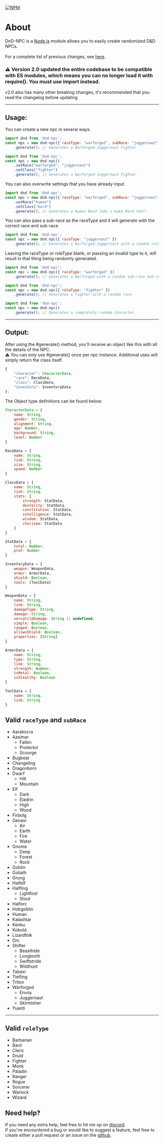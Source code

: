[![NPM](https://nodei.co/npm/dnd-npc.png?downloads=true&downloadRank=true&stars=true)](https://nodei.co/npm/dnd-npc/)

# **About**
DnD-NPC is a [Node.js](https://nodejs.org) module allows you to easily create randomized D&D NPCs.<br>
<br>
For a complete list of previous changes, see [here](https://multarix.github.io/DnD-NPC//changelog.html).<br>

### ⚠️ Version 2.0 updated the entire codebase to be compatible with ES modules, which means you can no longer load it with require(). You must use import instead.<br>
v2.0 also has many other breaking changes, it's recommended that you read the changelog before updating<br>

---
## **Usage:**
You can create a new npc in several ways.<br>
```js
import dnd from 'dnd-npc';
const npc = new dnd.npc({ raceType: "warforged", subRace: "juggernaut", roleType: "fighter"})
	.generate(); // Generates a Warforged-Juggernaut Fighter
```
```js
import dnd from 'dnd-npc';
const npc = new dnd.npc()
	.setRace("warforged", "juggernaut")
	.setClass("fighter")
	.generate(); // Generates a Warforged-Juggernaut Fighter
```
You can also overwrite settings that you have already input.
```js
import dnd from 'dnd-npc';
const npc = new dnd.npc({ raceType: "warforged", subRace: "juggernaut", roleType: "fighter"})
	.setRace("human")
	.setClass("bard")
	.generate(); // Generates a Human Bard (why u make Bard tho?)
```
You can also pass a sub-race as the raceType and it will generate with the correct race and sub-race.
```js
import dnd from 'dnd-npc';
const npc = new dnd.npc({ raceType: "juggernaut" })
	.generate(); // Generates a Warforged-Juggernaut with a random role.
```
Leaving the raceType or roleType blank, or passing an invalid type to it, will result in that thing being randomly generated.
```js
import dnd from 'dnd-npc';
const npc = new dnd.npc({ raceType: "warforged" })
	.generate(); // Generates a Warforged with a random sub-race and role.
```
```js
import dnd from 'dnd-npc';
const npc = new dnd.npc({ roleType: "fighter" })
	.generate(); // Generates a fighter with a random race
```
```js
import dnd from 'dnd-npc';
const npc = new dnd.npc()
	.generate(); // Generates a completely random character.
```

---
## **Output:**
After using the #generate() method, you'll receive an object like this with all the details of the NPC.<br>
⚠️ You can only use #generate() once per npc instance. Additional uses will simply return the class itself.
```js
{
	"character": CharacterData,
	"race": RaceData,
	"class": ClassData,
	"inventory": InventoryData
};
```
The Object type definitions can be found below:
```js
CharacterData = {
	name: String,
	gender: String,
	alignment: String,
	age: Number,
	background: String,
	level: Number
}

RaceData = {
	name: String,
	link: String,
	size: String,
	speed: Number
}

ClassData = {
	name: String,
	link: String,
	stats: {
		strength: StatData,
		dexterity: StatData,
		constitution: StatData,
		intelligence: StatData,
		wisdom: StatData,
		charisma: StatData
	}
}

StatData = {
	total: Number,
	prof: Number
}

InventoryData = {
	weapon: WeaponData,
	armor: ArmorData,
	shield: Boolean,
	tools: [ToolData]
}

WeaponData = {
	name: String,
	link: String,
	damageType: String,
	damage: String,
	versatileDamage: String || undefined,
	simple: Boolean,
	ranged: Boolean,
	allowsShield: Boolean,
	properties: [String]
}

ArmorData = {
	name: String,
	type: String,
	link: String,
	strength: Number,
	isMetal: Boolean,
	isStealthy: Boolean
}

ToolData = {
	name: String,
	link: String
}
```


## **Valid `raceType` and `subRace`**
- Aarakocra
- Aasimar
	- Fallen
	- Protector
	- Scourge
- Bugbear
- Changeling
- Dragonborn
- Dwarf
	- Hill
	- Mountain
- Elf
	- Dark
	- Eladrin
	- High
	- Wood
- Firbolg
- Genasi
	- Air
	- Earth
	- Fire
	- Water
- Gnome
	- Deep
	- Forest
	- Rock
- Goblin
- Goliath
- Grung
- Halfelf
- Halfling
	- Lightfoot
	- Stout
- Halforc
- Hobgoblin
- Human
- Kalashtar
- Kenku
- Kobold
- Lizardfolk
- Orc
- Shifter
	- Beasthide
	- Longtooth
	- Swiftstride
	- Wildhunt
- Tabaxi
- Tiefling
- Triton
- Warforged
	- Envoy
	- Juggernaut
	- Skirmisher
- Yuanti
---
## **Valid `roleType`**
- Barbarian
- Bard
- Cleric
- Druid
- Fighter
- Monk
- Paladin
- Ranger
- Rogue
- Sorcerer
- Warlock
- Wizard

## **Need help?**
If you need any extra help, feel free to hit me up on [discord](https://discord.gg/UHUCNG9TEV).<br>
If you've encountered a bug or would like to suggest a feature, feel free to create either a pull request or an issue on the [github](https://github.com/Multarix/DnD-NPC).
